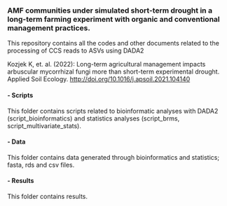 ### AMF communities under simulated short-term drought in a long-term farming experiment with organic and conventional management practices.
This repository contains all the codes and other documents related to the processing of CCS reads to ASVs using DADA2

Kozjek K, et. al. (2022): Long-term agricultural management impacts arbuscular mycorrhizal fungi more than short-term experimental drought. Applied Soil Ecology. 
http://doi.org/10.1016/j.apsoil.2021.104140 

#### - Scripts
This folder contains scripts related to bioinformatic analyses with DADA2 (script_bioinformatics) and statistics analyses (script_brms, script_multivariate_stats). 
#### - Data
This folder contains data generated through bioinformatics and statistics; fasta, rds and csv files.
#### - Results
This folder contains results.
